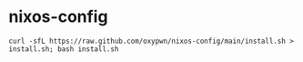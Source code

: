 # nixos-config

```
curl -sfL https://raw.github.com/oxypwn/nixos-config/main/install.sh > install.sh; bash install.sh
```